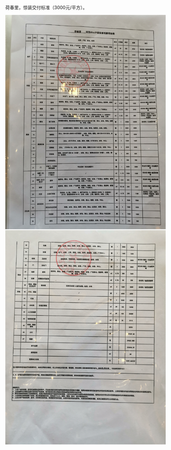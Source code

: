 荷春里，惊装交付标准（3000元/平方）。

![Image text](https://github.com/sugaror/hechunli/blob/master/p1.jpg)
![Image text](https://github.com/sugaror/hechunli/blob/master/p2.jpg)

